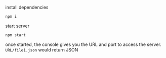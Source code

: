 install dependencies

`npm i`

start server

`npm start`

once started, the console gives you the URL and port to access the server. `URL/file1.json` would return JSON